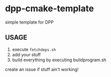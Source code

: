 # dpp-cmake-template
simple template for DPP

## USAGE
1. execute `fetchdeps.sh`
2. add your stuff
3. build everything by executing buildprogram.sh

create an issue if stuff ain't working!

